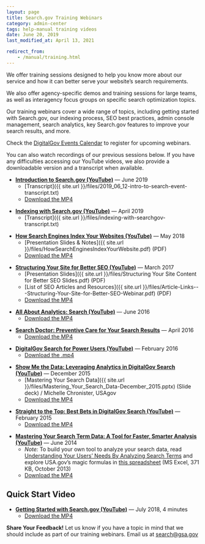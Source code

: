 ```yaml
---
layout: page
title: Search.gov Training Webinars
category: admin-center
tags: help-manual training videos
date: June 20, 2019
last_modified_at: April 13, 2021

redirect_from:
    - /manual/training.html
---
```


We offer training sessions designed to help you know more about our service and how it can better serve your website’s search requirements. 

We also offer agency-specific demos and training sessions for large teams, as well as interagency focus groups on specific search optimization topics.

Our training webinars cover a wide range of topics, including getting started with Search.gov, our indexing process, SEO best practices, admin console management, search analytics, key Search.gov features to improve your search results, and more.

Check the [DigitalGov Events Calendar](https://www.digital.gov/events/) to register for upcoming webinars.

You can also watch recordings of our previous sessions below. If you have any difficulties accessing our YouTube videos, we also provide a downloadable version and a transcript when available.

<a name="intro-to-search-gov"></a>
* **[Introduction to Search.gov (YouTube)](https://youtu.be/niT9kU6AfP8)** &mdash; June 2019
  * [Transcript]({{ site.url }}/files/2019_06_12-intro-to-search-event-transcript.txt)
  * [Download the MP4](https://dgsearch-images.s3.amazonaws.com/media/2019_06_12-intro-to-search.mp4)

<a name="indexing-with-searchgov"></a>
* **[Indexing with Search.gov (YouTube)](https://youtu.be/zxyJVrxWVmg)** &mdash; April 2019
  * [Transcript]({{ site.url }}/files/indexing-with-searchgov-transcript.txt)

<a name="how-engines-index"></a>
* **[How Search Engines Index Your Websites (YouTube)](https://youtu.be/THhe3Z7XSxg)** &mdash; May 2018
  * [Presentation Slides & Notes]({{ site.url }}/files/HowSearchEnginesIndexYourWebsite.pdf) (PDF)
  * [Download the MP4](https://d3qcdigd1fhos0.cloudfront.net/media/howsearchenginesindex.mp4)

<a name="site-structure-better-seo"></a>
* **[Structuring Your Site for Better SEO (YouTube)](https://youtu.be/2t5JM5slNSA)** &mdash; March 2017
  * [Presentation Slides]({{ site.url }}/files/Structuring Your Site Content for Better SEO Slides.pdf) (PDF)
  * [List of SEO Articles and Resources]({{ site.url }}/files/Article-Links---Structuring-Your-Site-for-Better-SEO-Webinar.pdf) (PDF)
  * [Download the MP4](https://d3qcdigd1fhos0.cloudfront.net/media/Structuring+Your+Site+for+Better+SEO_051117.mp4)

<a name="all-about-analytics"></a>
* **[All About Analytics: Search (YouTube)](https://youtu.be/xL6ipNKPW_Y)** &mdash; June 2016
  * [Download the MP4](https://d3qcdigd1fhos0.cloudfront.net/media/allaboutanalytics.mp4)

<a name="search-doctor"></a>
* **[Search Doctor: Preventive Care for Your Search Results](https://youtu.be/Wr767ENce_4)** &mdash; April 2016
  * [Download the MP4](https://d3qcdigd1fhos0.cloudfront.net/media/searchdoctor.mp4)

<a name="power-users"></a>
* **[DigitalGov Search for Power Users (YouTube)](https://youtu.be/P47ccZb6Fzc)** &mdash; February 2016
  * [Download the .mp4](https://d3qcdigd1fhos0.cloudfront.net/media/powerusers.mp4)

<a name="show-me-the-data"></a>
* **[Show Me the Data: Leveraging Analytics in DigitalGov Search (YouTube)](https://youtu.be/zMft4VkYZug)** &mdash; December 2015
  * [Mastering Your Search Data]({{ site.url }}/files/Mastering_Your_Search_Data-December_2015.pptx) (Slide deck) / Michelle Chronister, USAgov
  <!-- * [USA.gov FY15 Monthly Search Reports]({{ site.url }}/files/Sample_FY15_Monthly_Search%20Reports-USAgov.xlsx) (Excel workbook) / Michelle Chronister, USAgov &mdash; Modify to use as a template for your agency. -->
  * [Download the MP4](https://d3qcdigd1fhos0.cloudfront.net/media/showmethedata.mp4)

<a name="straight-to-the-top"></a>
* **[Straight to the Top: Best Bets in DigitalGov Search (YouTube)](https://youtu.be/WzQocKYK0t4)** &mdash; February 2015
  * [Download the MP4](https://d3qcdigd1fhos0.cloudfront.net/media/bestbets.mp4)

<a name="mastering-your-search-term-data"></a>
* **[Mastering Your Search Term Data: A Tool for Faster, Smarter Analysis (YouTube)](https://youtu.be/x2_PhowP-DI)** &mdash; June 2014
  * *Note:* To build your own tool to analyze your search data, read [Understanding Your Users’ Needs By Analyzing Search Terms](https://www.digitalgov.gov/2013/10/24/understanding-your-users-needs-by-analyzing-search-terms/) and explore USA.gov’s magic formulas in [this spreadsheet](https://s3.amazonaws.com/digitalgov/_legacy-img/2013/10/usa.gov-monthly-search-reports-fy13.xlsx) (MS Excel, 371 KB, October 2013)
  * [Download the MP4](https://d3qcdigd1fhos0.cloudfront.net/media/masteringyoursearchdata.mp4)

## Quick Start Video

<a name="getting-started-with-search-gov"></a>
* **[Getting Started with Search.gov (YouTube)](https://youtu.be/p-y9T23ziEg)** &mdash; July 2018, 4 minutes
  * [Download the MP4](https://d3qcdigd1fhos0.cloudfront.net/media/gettingstarted.mp4)

**Share Your Feedback!** Let us know if you have a topic in mind that we should include as part of our training webinars. Email us at search@gsa.gov

